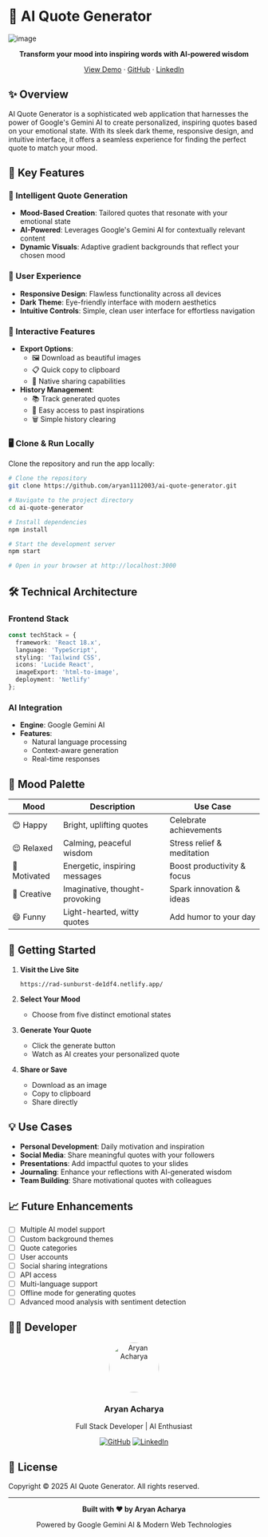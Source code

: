 # 🌟 AI Quote Generator

![image](https://github.com/user-attachments/assets/413bef79-8907-47db-b482-38e7db0af44c)


  <p align="center">
    <strong>Transform your mood into inspiring words with AI-powered wisdom</strong>
  </p>

  <p align="center">
    <a href="https://rad-sunburst-de1df4.netlify.app/" target="_blank">View Demo</a>
    ·
    <a href="https://github.com/aryan1112003/ai-quote-generator" target="_blank">GitHub</a>
    ·
    <a href="https://www.linkedin.com/in/aryan-acharya-9b939b316/" target="_blank">LinkedIn</a>
  </p>
</div>

## ✨ Overview

AI Quote Generator is a sophisticated web application that harnesses the power of Google's Gemini AI to create personalized, inspiring quotes based on your emotional state. With its sleek dark theme, responsive design, and intuitive interface, it offers a seamless experience for finding the perfect quote to match your mood.

## 🎯 Key Features

### 🎨 Intelligent Quote Generation
- **Mood-Based Creation**: Tailored quotes that resonate with your emotional state
- **AI-Powered**: Leverages Google's Gemini AI for contextually relevant content
- **Dynamic Visuals**: Adaptive gradient backgrounds that reflect your chosen mood

### 📱 User Experience
- **Responsive Design**: Flawless functionality across all devices
- **Dark Theme**: Eye-friendly interface with modern aesthetics
- **Intuitive Controls**: Simple, clean user interface for effortless navigation

### 💫 Interactive Features
- **Export Options**:
  - 🖼️ Download as beautiful images
  - 📋 Quick copy to clipboard
  - 🔗 Native sharing capabilities
- **History Management**:
  - 📚 Track generated quotes
  - 🔄 Easy access to past inspirations
  - 🗑️ Simple history clearing

### 🖥️ Clone & Run Locally

Clone the repository and run the app locally:

```bash
# Clone the repository
git clone https://github.com/aryan1112003/ai-quote-generator.git

# Navigate to the project directory
cd ai-quote-generator

# Install dependencies
npm install

# Start the development server
npm start

# Open in your browser at http://localhost:3000
```

## 🛠️ Technical Architecture

### Frontend Stack
```typescript
const techStack = {
  framework: 'React 18.x',
  language: 'TypeScript',
  styling: 'Tailwind CSS',
  icons: 'Lucide React',
  imageExport: 'html-to-image',
  deployment: 'Netlify'
};
```

### AI Integration
- **Engine**: Google Gemini AI
- **Features**:
  - Natural language processing
  - Context-aware generation
  - Real-time responses

## 🎨 Mood Palette

| Mood       | Description                        | Use Case                          |
|------------|------------------------------------|------------------------------------|
| 😊 Happy   | Bright, uplifting quotes          | Celebrate achievements            |
| 😌 Relaxed | Calming, peaceful wisdom          | Stress relief & meditation        |
| 💪 Motivated | Energetic, inspiring messages    | Boost productivity & focus        |
| 🎨 Creative | Imaginative, thought-provoking    | Spark innovation & ideas          |
| 😄 Funny   | Light-hearted, witty quotes       | Add humor to your day             |

## 🚀 Getting Started

1. **Visit the Live Site**
   ```
   https://rad-sunburst-de1df4.netlify.app/
   ```

2. **Select Your Mood**
   - Choose from five distinct emotional states

3. **Generate Your Quote**
   - Click the generate button
   - Watch as AI creates your personalized quote

4. **Share or Save**
   - Download as an image
   - Copy to clipboard
   - Share directly

## 💡 Use Cases

- **Personal Development**: Daily motivation and inspiration
- **Social Media**: Share meaningful quotes with your followers
- **Presentations**: Add impactful quotes to your slides
- **Journaling**: Enhance your reflections with AI-generated wisdom
- **Team Building**: Share motivational quotes with colleagues

## 📈 Future Enhancements

- [ ] Multiple AI model support
- [ ] Custom background themes
- [ ] Quote categories
- [ ] User accounts
- [ ] Social sharing integrations
- [ ] API access
- [ ] Multi-language support
- [ ] Offline mode for generating quotes
- [ ] Advanced mood analysis with sentiment detection

## 👨‍💻 Developer

<div align="center">
  <img src="https://avatars.githubusercontent.com/aryan1112003" alt="Aryan Acharya" width="100px" style="border-radius: 50%;" />
  
  ### Aryan Acharya
  
  <p>Full Stack Developer | AI Enthusiast</p>
  
  [![GitHub](https://img.shields.io/badge/GitHub-aryan1112003-black?style=flat-square&logo=github)](https://github.com/aryan1112003)
  [![LinkedIn](https://img.shields.io/badge/LinkedIn-Aryan_Acharya-blue?style=flat-square&logo=linkedin)](https://www.linkedin.com/in/aryan-acharya-9b939b316/)
</div>

## 📝 License

Copyright © 2025 AI Quote Generator. All rights reserved.

---

<div align="center">
  <p>
    <strong>Built with ❤️ by Aryan Acharya</strong>
  </p>
  <p>
    Powered by Google Gemini AI & Modern Web Technologies
  </p>
</div>

